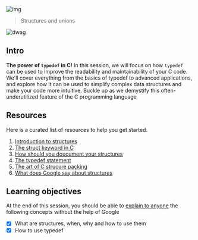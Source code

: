 ![img](https://assets.imaginablefutures.com/media/images/ALX_Logo.max-200x150.png)
> Structures and unions  

![dwag](https://s3.amazonaws.com/alx-intranet.hbtn.io/uploads/medias/2021/3/50af78a28a081e809856d4cdbde2d7ca9d4aa93d.jpg?X-Amz-Algorithm=AWS4-HMAC-SHA256&X-Amz-Credential=AKIARDDGGGOUSBVO6H7D%2F20230114%2Fus-east-1%2Fs3%2Faws4_request&X-Amz-Date=20230114T184500Z&X-Amz-Expires=86400&X-Amz-SignedHeaders=host&X-Amz-Signature=8dda42f1c7706a06a17645a717a3bed6766afa8a385386824374406ace54bef7)

## Intro 
__The power of ```typedef``` in C!__ In this session, we will focus on how ```typedef``` can be used to improve the readability and maintainability of your C code. We'll cover everything from the basics of typedef to advanced applications, and explore how it can be used to simplify complex data structures and make your code more intuitive. Buckle up as we demystify this often-underutilized feature of the C programming language

## Resources 
Here is a curated list of resources to help you get started.
1. [Introduction to structures](https://s3.amazonaws.com/alx-intranet.hbtn.io/uploads/misc/2021/1/6eb80c79c99f6125450a0dc11b300d46238d1a5a.pdf?X-Amz-Algorithm=AWS4-HMAC-SHA256&X-Amz-Credential=AKIARDDGGGOUSBVO6H7D%2F20221016%2Fus-east-1%2Fs3%2Faws4_request&X-Amz-Date=20221016T131613Z&X-Amz-Expires=86400&X-Amz-SignedHeaders=host&X-Amz-Signature=85c5048af18c4a72170da4a901b7f2f30db32f1d84b13b02dbd5cb9b2f93cdec)
2. [The struct keyword in C](https://en.wikipedia.org/wiki/Struct_(C_programming_language))
3. [How should you doucument your structures ](https://github.com/holbertonschool/Betty/wiki/Documentation:-Data-structures)
4. [The typedef statement](https://publications.gbdirect.co.uk//c_book/chapter8/typedef.html)
5. [The art of C strucure packing](http://www.catb.org/esr/structure-packing/)
6. [What does Google say about structures](https://www.google.com/search?q=Structures+in+C)

## Learning objectives 
At the end of this session, you should be able to [explain to anyone](https://fs.blog/feynman-learning-technique/) the following concepts without the help of Google


* [X] What are structures, when, why and how to use them
* [X] How to use typedef